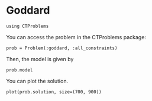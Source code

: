 # Goddard

```@example main
using CTProblems
```

You can access the problem in the CTProblems package:

```@example main
prob = Problem(:goddard, :all_constraints)
```

Then, the model is given by

```@example main
prob.model
```

You can plot the solution.

```@example main
plot(prob.solution, size=(700, 900))
```
